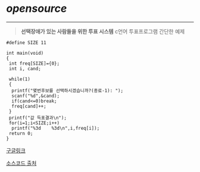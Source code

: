 # ***opensource***
***
 >**선택장애가 있는 사람들을 위한 투표 시스템**
 >c언어 투표프로그램 간단한 예제
>>

```#include<stdio.h>
#define SIZE 11

int main(void)
{
 int freq[SIZE]={0};
 int i, cand;

 while(1)
 {
  printf("몇번후보를 선택하시겠습니까?(종료-1): ");
  scanf("%d",&cand);
  if(cand<=0)break;
  freq[cand]++;
 }
 printf("값 득표결과\n");
 for(i=1;i<SIZE;i++)
  printf("%3d    %3d\n",i,freq[i]);
 return 0;
}
```

[구글링크](https://www.google.co.kr/)


[소스코드 출처](https://m.blog.naver.com/PostView.naver?isHttpsRedirect=true&blogId=gydlf822&logNo=90156682104)
